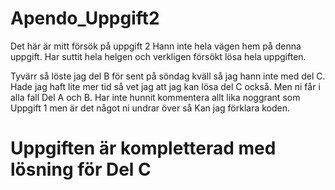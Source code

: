 # Apendo_Uppgift2
<p>Det här är mitt försök på uppgift 2
Hann inte hela vägen hem på denna uppgift.
Har suttit hela helgen och verkligen försökt lösa hela uppgiften.</p>
<p>Tyvärr så löste jag del B för sent på söndag kväll så jag hann inte med del C.
Hade jag haft lite mer tid så vet jag att jag kan lösa del C också.
Men ni får i alla fall Del A och B.
Har inte hunnit kommentera allt lika noggrant som Uppgift 1 men är det något ni undrar över så
Kan jag förklara koden.</p>

# Uppgiften är kompletterad med lösning för Del C

